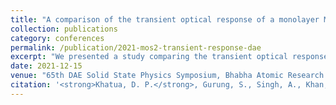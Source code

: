 ```yaml
---
title: "A comparison of the transient optical response of a monolayer MoS<sub>2</sub> near its A, B, and C excitons"
collection: publications
category: conferences
permalink: /publication/2021-mos2-transient-response-dae
excerpt: "We presented a study comparing the transient optical response of monolayer MoS<sub>2</sub> near its A, B, and C excitons, recognized with the <strong>Best Poster Award</strong>."
date: 2021-12-15
venue: "65th DAE Solid State Physics Symposium, Bhabha Atomic Research Centre, Mumbai, India, December 15–19, 2021"
citation: '<strong>Khatua, D. P.</strong>, Gurung, S., Singh, A., Khan, S., and Jayabalan, J. (2021). "A comparison of the transient optical response of a monolayer MoS<sub>2</sub> near its A, B, and C excitons." <i>65th DAE Solid State Physics Symposium</i>, Bhabha Atomic Research Centre, Mumbai, India, December 15–19, 2021. <strong>Best Poster Award</strong>'
---
```

